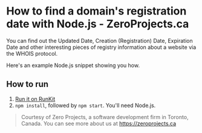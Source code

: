 # How to find a domain's registration date with Node.js - ZeroProjects.ca

You can find out the Updated Date, Creation (Registration) Date, Expiration Date and other interesting pieces of 
registry information about a website via the WHOIS protocol.

Here's an example Node.js snippet showing you how. 

## How to run

1. [Run it on RunKit](https://runkit.com/monarchwadia/how-to-find-a-domain-s-registration-date-with-node-js---zeroprojects-ca)
2. `npm install`, followed by `npm start`. You'll need Node.js.


> Courtesy of Zero Projects, a software development firm in Toronto, Canada. You can see more about us at 
> https://zeroprojects.ca
